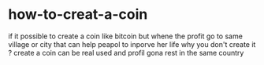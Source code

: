 # how-to-creat-a-coin

if it possible to create a coin like bitcoin but whene the profit go to same village or city that can help peapol to inporve her life 
why you don't create it ?
create a coin can be real used and profil gona rest in the same country
